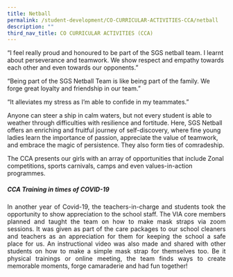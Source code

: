 ```yaml
---
title: Netball
permalink: /student-development/CO-CURRICULAR-ACTIVITIES-CCA/netball
description: ""
third_nav_title: CO CURRICULAR ACTIVITIES (CCA)
---
```

“I feel really proud and honoured to be part of the SGS netball team. I learnt about perseverance and teamwork. We show respect and empathy towards each other and even towards our opponents.”

“Being part of the SGS Netball Team is like being part of the family. We forge great loyalty and friendship in our team.”

“It alleviates my stress as I’m able to confide in my teammates.”

Anyone can steer a ship in calm waters, but not every student is able to weather through difficulties with resilience and fortitude. Here, SGS Netball offers an enriching and fruitful journey of self-discovery, where fine young ladies learn the importance of passion, appreciate the value of teamwork, and embrace the magic of persistence. They also form ties of comradeship.

The CCA presents our girls with an array of opportunities that include Zonal competitions, sports carnivals, camps and even values-in-action programmes.

##### **CCA Training in times of COVID-19**

<p style="text-align: justify;"> In another year of Covid-19, the teachers-in-charge and students took the opportunity to show appreciation to the school staff. The VIA core members planned and taught the team on how to make mask straps via zoom sessions. It was given as part of the care packages to our school cleaners and teachers as an appreciation for them for keeping the school a safe place for us. An instructional video was also made and shared with other students on how to make a simple mask strap for themselves too. Be it physical trainings or online meeting, the team finds ways to create memorable moments, forge camaraderie and had fun together! </p>

